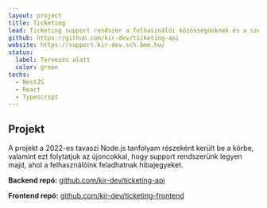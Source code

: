 ```yaml
---
layout: project
title: Ticketing
lead: Ticketing support rendszer a felhasználói közösségünknek és a szolgáltatásaink javítására
github: https://github.com/kir-dev/ticketing-api
website: https://support.kir-dev.sch.bme.hu/
status:
  label: Tervezés alatt
  color: green
techs:
  - NestJS
  - React
  - Typescript
---
```


## Projekt

A projekt a 2022-es tavaszi Node.js tanfolyam részeként került be a körbe, valamint ezt folytatjuk az újoncokkal, hogy support rendszerünk legyen majd, ahol a felhasználóink feladhatnak hibajegyeket.

**Backend repó:** [github.com/kir-dev/ticketing-api](https://github.com/kir-dev/ticketing-api)

**Frontend repó:** [github.com/kir-dev/ticketing-frontend](https://github.com/kir-dev/ticketing-frontend)
